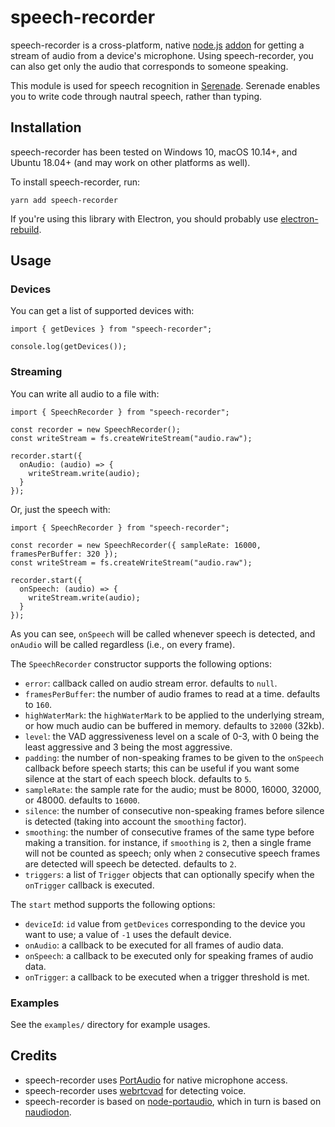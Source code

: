 # speech-recorder

speech-recorder is a cross-platform, native [node.js](https://nodejs.org) [addon](http://nodejs.org/api/addons.html) for getting a stream of audio from a device's microphone. Using speech-recorder, you can also get only the audio that corresponds to someone speaking.

This module is used for speech recognition in [Serenade](https://serenade.ai). Serenade enables you to write code through nautral speech, rather than typing.

## Installation

speech-recorder has been tested on Windows 10, macOS 10.14+, and Ubuntu 18.04+ (and may work on other platforms as well).

To install speech-recorder, run:

    yarn add speech-recorder

If you're using this library with Electron, you should probably use [electron-rebuild](https://github.com/electron/electron-rebuild).

## Usage

### Devices

You can get a list of supported devices with:

    import { getDevices } from "speech-recorder";

    console.log(getDevices());

### Streaming

You can write all audio to a file with:

    import { SpeechRecorder } from "speech-recorder";

    const recorder = new SpeechRecorder();
    const writeStream = fs.createWriteStream("audio.raw");

    recorder.start({
      onAudio: (audio) => {
        writeStream.write(audio);
      }
    });

Or, just the speech with:

    import { SpeechRecorder } from "speech-recorder";

    const recorder = new SpeechRecorder({ sampleRate: 16000, framesPerBuffer: 320 });
    const writeStream = fs.createWriteStream("audio.raw");

    recorder.start({
      onSpeech: (audio) => {
        writeStream.write(audio);
      }
    });

As you can see, `onSpeech` will be called whenever speech is detected, and `onAudio` will be called regardless (i.e., on every frame).

The `SpeechRecorder` constructor supports the following options:

-   `error`: callback called on audio stream error. defaults to `null`.
-   `framesPerBuffer`: the number of audio frames to read at a time. defaults to `160`.
-   `highWaterMark`: the `highWaterMark` to be applied to the underlying stream, or how much audio can be buffered in memory. defaults to `32000` (32kb).
-   `level`: the VAD aggressiveness level on a scale of 0-3, with 0 being the least aggressive and 3 being the most aggressive.
-   `padding`: the number of non-speaking frames to be given to the `onSpeech` callback before speech starts; this can be useful if you want some silence at the start of each speech block. defaults to `5`.
-   `sampleRate`: the sample rate for the audio; must be 8000, 16000, 32000, or 48000. defaults to `16000`.
-   `silence`: the number of consecutive non-speaking frames before silence is detected (taking into account the `smoothing` factor).
-   `smoothing`: the number of consecutive frames of the same type before making a transition. for instance, if `smoothing` is `2`, then a single frame will not be counted as speech; only when `2` consecutive speech frames are detected will speech be detected. defaults to `2`.
-   `triggers`: a list of `Trigger` objects that can optionally specify when the `onTrigger` callback is executed.

The `start` method supports the following options:

-   `deviceId`: `id` value from `getDevices` corresponding to the device you want to use; a value of `-1` uses the default device.
-   `onAudio`: a callback to be executed for all frames of audio data.
-   `onSpeech`: a callback to be executed only for speaking frames of audio data.
-   `onTrigger`: a callback to be executed when a trigger threshold is met.

### Examples

See the `examples/` directory for example usages.

## Credits

-   speech-recorder uses [PortAudio](http://portaudio.com/) for native microphone access.
-   speech-recorder uses [webrtcvad](https://github.com/serenadeai/webrtcvad) for detecting voice.
-   speech-recorder is based on [node-portaudio](https://github.com/auroraapi/node-portaudio), which in turn is based on [naudiodon](https://github.com/Streampunk/naudiodon).
